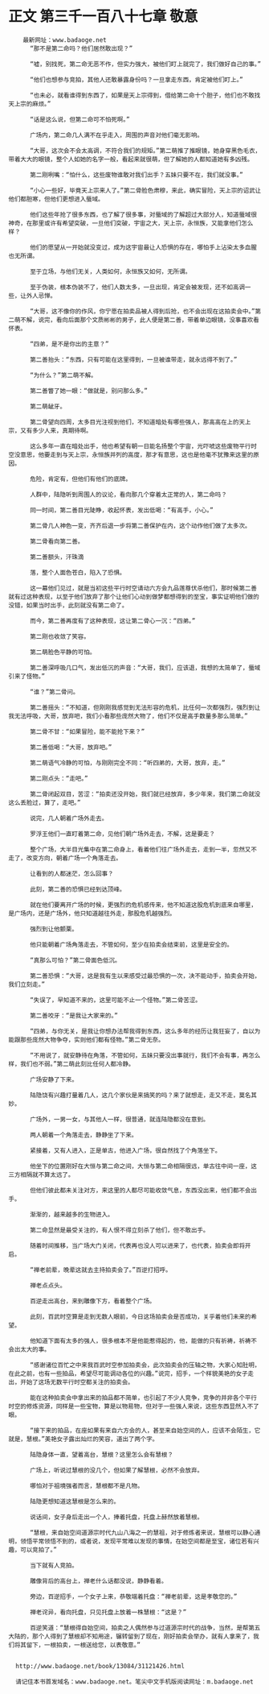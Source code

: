 # 正文 第三千一百八十七章 敬意
        最新网址：www.badaoge.net
          “那不是第二命吗？他们居然敢出现？”
      
          “嘘，别找死，第二命无恶不作，但实力强大，被他们盯上就完了，我们做好自己的事。”
      
          “他们也想参与竞拍，其他人还敢暴露身份吗？一旦拿走东西，肯定被他们盯上。”
      
          “也未必，就看谁得到东西了，如果是天上宗得到，借给第二命十个胆子，他们也不敢找天上宗的麻烦。”
      
          “话是这么说，但第二命可不怕死啊。”
      
          广场内，第二命几人满不在乎走入，周围的声音对他们毫无影响。
      
          “大哥，这次会不会太高调，不符合我们的规矩。”第二萌推了推眼镜，她身穿黑色毛衣，带着大大的眼镜，整个人如她的名字一般，看起来就很萌，但了解她的人都知道她有多凶残。
      
          第二刚咧嘴：“怕什么，这些废物谁敢对我们出手？五妹只要不在，我们就没事。”
      
          “小心一些好，毕竟天上宗来人了。”第二骨脸色肃穆，来此，确实冒险，天上宗的诏武让他们都胆寒，但他们更想进入蜃域。
      
          他们这些年抢了很多东西，也了解了很多事，对蜃域的了解超过大部分人，知道蜃域很神奇，在那里或许有希望突破，一旦他们突破，宇宙之大，天上宗，永恒族，又能拿他们怎么样？
      
          他们的愿望从一开始就没变过，成为这宇宙最让人恐惧的存在，哪怕手上沾染太多血腥也无所谓。
      
          至于立场，与他们无关，人类如何，永恒族又如何，无所谓。
      
          至于伪装，根本伪装不了，他们人数太多，一旦出现，肯定会被发现，还不如高调一些，让外人忌惮。
      
          “大哥，这不像你的作风，你宁愿在拍卖品被人得到后抢，也不会出现在这拍卖会中。”第二萌不解，说完，看向后面那个文质彬彬的男子，此人便是第二善，带着单边眼镜，没事喜欢看怀表。
      
          “四弟，是不是你出的主意？”
      
          第二善抬头：“东西，只有可能在这里得到，一旦被谁带走，就永远得不到了。”
      
          “为什么？”第二萌不解。
      
          第二善瞥了她一眼：“做就是，别问那么多。”
      
          第二萌龇牙。
      
          第二骨望向四周，太多目光注视到他们，不知道暗处有哪些强人，那高高在上的天上宗，又有多少人来，真期待啊。
      
          这么多年一直在暗处出手，他也希望有朝一日能名扬整个宇宙，光吓唬这些废物平行时空没意思，他要走到与天上宗，永恒族并列的高度，那才有意思，这也是他毫不犹豫来这里的原因。
      
          危险，肯定有，但他们有他们的底牌。
      
          人群中，陆隐听到周围人的议论，看向那几个穿着太正常的人，第二命吗？
      
          同一时间，第二善目光陡睁，收起怀表，发出低喝：“有高手，小心。”
      
          第二骨几人神色一变，齐齐后退一步将第二善保护在内，这个动作他们做了太多次。
      
          第二骨看向第二善。
      
          第二善额头，汗珠滴
      
          落，整个人面色苍白，陷入了恐惧。
      
          这一幕他们见过，就是当初这些平行时空请动六方会九品莲尊伏杀他们，那时候第二善就有过这种表现，以至于他们放弃了那个让他们心动到做梦都想得到的至宝，事实证明他们做的没错，如果当时出手，此刻就没有第二命了。
      
          而今，第二善再度有了这种表现，这让第二骨心一沉：“四弟。”
      
          第二刚也收敛了笑容。
      
          第二萌脸色平静的可怕。
      
          第二善深呼吸几口气，发出低沉的声音：“大哥，我们，应该退，我想的太简单了，蜃域引来了怪物。”
      
          “谁？”第二骨问。
      
          第二善摇头：“不知道，但刚刚我感觉到无法形容的危机，比任何一次都强烈，强烈到让我无法呼吸，大哥，放弃吧，我们小看那些庞然大物了，他们不仅是高手数量多那么简单。”
      
          第二骨不甘：“如果冒险，能不能抢下来？”
      
          第二善低喝：“大哥，放弃吧。”
      
          第二萌语气冷静的可怕，与刚刚完全不同：“听四弟的，大哥，放弃，走。”
      
          第二刚点头：“走吧。”
      
          第二骨闭起双目，苦涩：“拍卖还没开始，我们就已经放弃，多少年来，我们第二命就没这么丢脸过，算了，走吧。”
      
          说完，几人朝着广场外走去。
      
          罗浮王他们一直盯着第二命，见他们朝广场外走去，不解，这是要走？
      
          整个广场，大半目光集中在第二命身上，看着他们往广场外走去，走到一半，忽然又不走了，改变方向，朝着广场一个角落走去。
      
          让看到的人都迷茫，怎么回事？
      
          此刻，第二善的恐惧已经到达顶峰。
      
          就在他们要离开广场的时候，更强烈的危机感传来，他不知道这股危机到底来自哪里，是广场内，还是广场外，他只知道越往外走，那股危机越强烈。
      
          强烈到让他颤栗。
      
          他只能朝着广场角落走去，不管如何，至少在拍卖会结束前，这里是安全的。
      
          “真那么可怕？”第二骨面色低沉。
      
          第二善恐惧：“大哥，这是我有生以来感受过最恐惧的一次，决不能动手，拍卖会开始，我们立刻走。”
      
          “失误了，早知道不来的，这里可能不止一个怪物。”第二骨苦涩。
      
          第二善咬牙：“是我让大家来的。”
      
          “四弟，与你无关，是我让你想办法帮我得到东西，这么多年的经历让我狂妄了，自以为能跟那些庞然大物争夺，实则他们都有怪物。”第二骨无奈。
      
          “不用说了，就安静待在角落，不管如何，五妹只要没出事就行，我们不会有事，再怎么样，我们也不弱。”第二萌此刻比任何人都冷静。
      
          广场安静了下来。
      
          陆隐饶有兴趣打量着几人，这几个家伙是来搞笑的吗？来了就想走，走又不走，莫名其妙。
      
          广场外，一男一女，与其他人一样，很普通，就连陆隐都没在意到。
      
          两人朝着一个角落走去，静静坐了下来。
      
          紧接着，又有人进入，正是单古，他进入广场，很自然找了个角落坐下。
      
          他坐下的位置刚好在大恒与第二命之间，大恒与第二命相隔很远，单古往中间一座，这三方相隔就不算太远了。
      
          但他们彼此都未关注对方，来这里的人都尽可能收敛气息，东西没出来，他们都不会出手。
      
          渐渐的，越来越多的生物进入。
      
          第二命显然是最受关注的，有人恨不得立刻杀了他们，但不敢出手。
      
          随着时间推移，当广场大门关闭，代表再也没人可以进来了，也代表，拍卖会即将开启。
      
          “禅老前辈，晚辈这就去主持拍卖会了。”百逆打招呼。
      
          禅老点点头。
      
          百逆走出高台，来到雕像下方，看着整个广场。
      
          此刻，百武时空算是走到无数人眼前，今日这场拍卖会是否成功，关乎着他们未来的希望。
      
          他知道下面有太多的强人，很多根本不是他能惹得起的，他，能做的只有祈祷，祈祷不会出太大的事。
      
          “感谢诸位百忙之中来我百武时空参加拍卖会，此次拍卖会的压轴之物，大家心知肚明，在此之前，也有一些拍品，希望尽可能调动各位的兴趣。”说完，招手，一个样貌美艳的女子走出，开始了这场无数平行时空都关注的拍卖会。
      
          能在这种拍卖会中拿出来的拍品都不简单，也引起了不少人竞争，竞争的并非各个平行时空的修炼资源，同样是一些宝物，算是以物易物，但对于一些强人来说，这些东西显然入不了眼。
      
          “接下来的拍品，在座如果有来自六方会的人，甚至来自始空间的人，应该不会陌生，它就是，慧根。”美艳女子露出灿烂的笑容，道出了两个字。
      
          陆隐身体一直，望着高台，慧根？这里怎么会有慧根？
      
          广场上，听说过慧根的没几个，但如果了解慧根，必然不会放弃。
      
          哪怕对于祖境强者而言，慧根都不是凡物。
      
          陆隐更想知道这慧根是怎么来的。
      
          说话间，女子身后走出一个人，捧着托盘，托盘上赫然放着慧根。
      
          “慧根，来自始空间道源宗时代九山八海之一的慧祖，对于修炼者来说，慧根可以静心通明，领悟平常领悟不到的，或者说，发现平常难以发现的事情，在始空间都是至宝，诸位若有兴趣，可以竞拍了。”
      
          当下就有人竞拍。
      
          雕像背后的高台上，禅老什么话都没说，静静看着。
      
          旁边，百逆招手，一个女子上来，恭敬端着托盘：“禅老前辈，这是孝敬您的。”
      
          禅老诧异，看向托盘，只见托盘上放着一株慧根：“这是？”
      
          百逆笑道：“慧根得自始空间，拍卖之人偶然参与过道源宗时代的战争，当然，是帮第五大陆的，那个人得到了慧根却不知用途，辗转留到了现在，刚好拍卖会举办，就有人拿来了，我们将其留下，一根拍卖，一根送给您，以表敬意。”
      
      
      http://www.badaoge.net/book/13084/31121426.html
      
      请记住本书首发域名：www.badaoge.net。笔尖中文手机版阅读网址：m.badaoge.net
